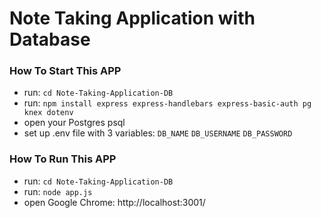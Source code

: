# Note Taking Application with Database

### How To Start This APP

- run: `cd Note-Taking-Application-DB`
- run: `npm install express express-handlebars express-basic-auth pg knex dotenv`
- open your Postgres psql
- set up .env file with 3 variables:
  `DB_NAME`
  `DB_USERNAME`
  `DB_PASSWORD`

### How To Run This APP

- run: `cd Note-Taking-Application-DB`
- run: `node app.js`
- open Google Chrome: http://localhost:3001/
